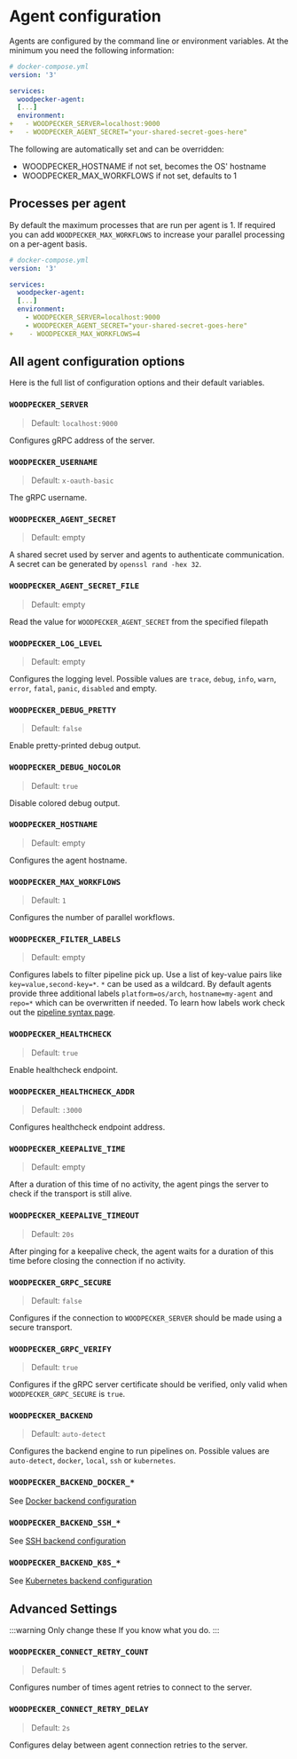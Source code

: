 # Agent configuration

Agents are configured by the command line or environment variables. At the minimum you need the following information:

```yaml
# docker-compose.yml
version: '3'

services:
  woodpecker-agent:
  [...]
  environment:
+   - WOODPECKER_SERVER=localhost:9000
+   - WOODPECKER_AGENT_SECRET="your-shared-secret-goes-here"
```

The following are automatically set and can be overridden:

- WOODPECKER_HOSTNAME if not set, becomes the OS' hostname
- WOODPECKER_MAX_WORKFLOWS if not set, defaults to 1

## Processes per agent

By default the maximum processes that are run per agent is 1. If required you can add `WOODPECKER_MAX_WORKFLOWS` to increase your parallel processing on a per-agent basis.

```yaml
# docker-compose.yml
version: '3'

services:
  woodpecker-agent:
  [...]
  environment:
    - WOODPECKER_SERVER=localhost:9000
    - WOODPECKER_AGENT_SECRET="your-shared-secret-goes-here"
+    - WOODPECKER_MAX_WORKFLOWS=4
```

## All agent configuration options

Here is the full list of configuration options and their default variables.

### `WOODPECKER_SERVER`
> Default: `localhost:9000`

Configures gRPC address of the server.

### `WOODPECKER_USERNAME`
> Default: `x-oauth-basic`

The gRPC username.

### `WOODPECKER_AGENT_SECRET`
> Default: empty

A shared secret used by server and agents to authenticate communication. A secret can be generated by `openssl rand -hex 32`.

### `WOODPECKER_AGENT_SECRET_FILE`
> Default: empty

Read the value for `WOODPECKER_AGENT_SECRET` from the specified filepath

### `WOODPECKER_LOG_LEVEL`
> Default: empty

Configures the logging level. Possible values are `trace`, `debug`, `info`, `warn`, `error`, `fatal`, `panic`, `disabled` and empty.

### `WOODPECKER_DEBUG_PRETTY`
> Default: `false`

Enable pretty-printed debug output.

### `WOODPECKER_DEBUG_NOCOLOR`
> Default: `true`

Disable colored debug output.

### `WOODPECKER_HOSTNAME`
> Default: empty

Configures the agent hostname.

### `WOODPECKER_MAX_WORKFLOWS`
> Default: `1`

Configures the number of parallel workflows.

### `WOODPECKER_FILTER_LABELS`
> Default: empty

Configures labels to filter pipeline pick up. Use a list of key-value pairs like `key=value,second-key=*`. `*` can be used as a wildcard. By default agents provide three additional labels `platform=os/arch`, `hostname=my-agent` and `repo=*` which can be overwritten if needed. To learn how labels work check out the [pipeline syntax page](../20-usage/20-pipeline-syntax.md#labels).

### `WOODPECKER_HEALTHCHECK`
> Default: `true`

Enable healthcheck endpoint.

### `WOODPECKER_HEALTHCHECK_ADDR`
> Default: `:3000`

Configures healthcheck endpoint address.

### `WOODPECKER_KEEPALIVE_TIME`
> Default: empty

After a duration of this time of no activity, the agent pings the server to check if the transport is still alive.

### `WOODPECKER_KEEPALIVE_TIMEOUT`
> Default: `20s`

After pinging for a keepalive check, the agent waits for a duration of this time before closing the connection if no activity.

### `WOODPECKER_GRPC_SECURE`
> Default: `false`

Configures if the connection to `WOODPECKER_SERVER` should be made using a secure transport.

### `WOODPECKER_GRPC_VERIFY`
> Default: `true`

Configures if the gRPC server certificate should be verified, only valid when `WOODPECKER_GRPC_SECURE` is `true`.

### `WOODPECKER_BACKEND`
> Default: `auto-detect`

Configures the backend engine to run pipelines on. Possible values are `auto-detect`, `docker`, `local`, `ssh` or `kubernetes`.

### `WOODPECKER_BACKEND_DOCKER_*`

See [Docker backend configuration](backends/docker/#configuration)

### `WOODPECKER_BACKEND_SSH_*`

See [SSH backend configuration](backends/ssh/#configuration)

### `WOODPECKER_BACKEND_K8S_*`

See [Kubernetes backend configuration](backends/kubernetes/#configuration)

## Advanced Settings

:::warning
Only change these If you know what you do.
:::

### `WOODPECKER_CONNECT_RETRY_COUNT`

> Default: `5`

Configures number of times agent retries to connect to the server.

### `WOODPECKER_CONNECT_RETRY_DELAY`

> Default: `2s`

Configures delay between agent connection retries to the server.
